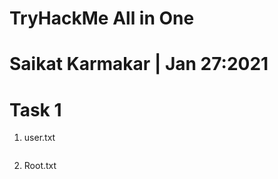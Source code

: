 # TryHackMe All in One

# Saikat Karmakar | Jan 27:2021


# Task 1
1. user.txt
```

```
2. Root.txt
```

```
